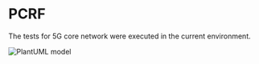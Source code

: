 
# PCRF
The tests for 5G core network were executed in the current environment.

![PlantUML model](http://www.plantuml.com/plantuml/svg/TPD1Yzim48Nl-XN3djf33gMt7CfctNHPQC34X3qhyYGMQsdSqOXkMFhVAqVUsCRa4gnvtxpHF9J789ebkbQ5D-ixpTg18q-cON88mX4dYcbr2F2X002UY6laWbfYU6grUSlLz75cYhxEocjZ1TK_TQHtU3Xi7rGo4cjifxr0yaPVGz9K1dQxBLJFhwi2olvtJZitmOU6ilWrXph3fqyg8rMvdoDD2AEFZa8-kYEoYhZwaMQiDoBQDC3u9s8GrM_JmVVdieHDb4OvbxZaiRwLuCMVY9qMInxsGriYijqzB7JamtMZOKJrRJCT4N5zFQ4NQtBJSANRJHVw7TCAJMGhbvlnhGAEQWH3pcbVZxuBkMjHfhQ_QHXvw6ejE0zbbOkh1DtFP4bjVFYBF1coBIkeC8HUt6clp-ZG2tpPLhkluohf17PCTXdI0bYcL59hpGLI1b0qci_Mdw4WBqnj7jG_gpKKZBMLJ-Msrf1qF0R3zeWC9TF9jfY0Ze8Luelg3N92S0W9-Qb5ptF98qPnZ6DeTWuNLrXarWluBb2Xn6uCwSLRiReTrAkud-LqZncZ6ito7sHy5ez9ZQxz3m00)
